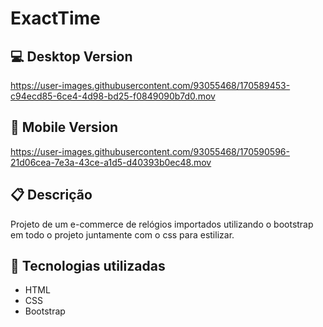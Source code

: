 # ExactTime

## 💻 Desktop Version

<https://user-images.githubusercontent.com/93055468/170589453-c94ecd85-6ce4-4d98-bd25-f0849090b7d0.mov>

## 📱 Mobile Version

<https://user-images.githubusercontent.com/93055468/170590596-21d06cea-7e3a-43ce-a1d5-d40393b0ec48.mov>

## 📋 Descrição

Projeto de um e-commerce de relógios importados utilizando o bootstrap em todo o projeto juntamente com o css para estilizar.

## 🚀 Tecnologias utilizadas

- HTML
- CSS
- Bootstrap
